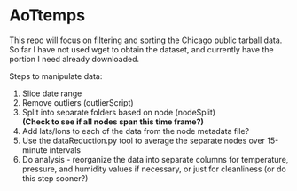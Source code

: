 # AoTtemps

This repo will focus on filtering and sorting the Chicago public tarball data.
So far I have not used wget to obtain the dataset, and currently have the portion I need already downloaded.

Steps to manipulate data:
1. Slice date range
2. Remove outliers (outlierScript)
3. Split into separate folders based on node (nodeSplit)  
**(Check to see if all nodes span this time frame?)**
4. Add lats/lons to each of the data from the node metadata file?
5. Use the dataReduction.py tool to average the separate nodes over 15-minute intervals
6. Do analysis - reorganize the data into separate columns for temperature, pressure, and humidity values if necessary, or just for cleanliness (or do this step sooner?)
